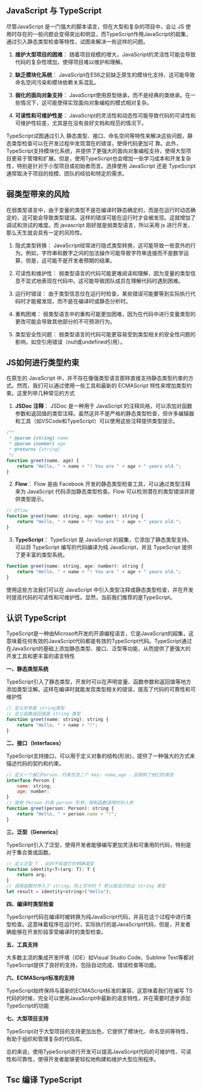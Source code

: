 ## JavaScript 与 TypeScript

尽管JavaScript 是一门强大的脚本语言，但在大型和复杂的项目中，会让 JS 使用时存在的一些问题会变得突出和明显，而TypeScript作用JavaScript的超集，通过引入静态类型检查等特性，试图来解决一些这样的问题。

1. **维护大型项目的困难**： 随着项目规模的增大，JavaScript的灵活性可能会导致代码的复杂性增加，使得项目难以维护和理解。

2. **缺乏模块化系统**： JavaScript在ES6之前缺乏原生的模块化支持，这可能导致命名空间污染和模块依赖关系混乱。

3. **弱化的面向对象支持**： JavaScript使用原型继承，而不是经典的类继承。在一些情况下，这可能使得实现面向对象编程的模式相对复杂。

4. **可读性和可维护性差**： JavaScript的灵活性和动态性可能导致代码的可读性和可维护性较差，尤其是在没有良好文档和规范的情况下。


TypeScript试图通过引入 静态类型、接口、命名空间等特性来解决这些问题，静态类型检查可以在开发过程中发现潜在的错误，使得代码更加可
靠。此外，TypeScript支持模块化系统，并提供了更强大的面向对象编程支持，使得大型项目更易于管理和扩展。但是，使用TypeScript也会增加一些学习成本和开发复杂性，特别是针对于小型项目或初始者而言。选择使用 JavaScript 还是 TypeScript 通常取决于项目的规模、团队的经验和特定的需求。

## 弱类型带来的风险
在弱类型语言中，由于变量的类型不是在编译时静态确定的，而是在运行时动态确定的，这可能会导致类型错误。这样的错误可能在运行时才会被发现。这就增加了调试和测试的难度。而 javascript 刚好就是弱类型语言，所以采用 js 进行开发，那么天生就会具有一定的风险性。

1. 隐式类型转换： JavaScript经常进行隐式类型转换，这可能导致一些意外的行为。例如，字符串和数字之间的加法操作可能导致字符串连接而不是数学运算，但是，这可能不是开发者预期的结果。

2. 可读性和维护性： 弱类型语言的代码可能更难阅读和理解，因为变量的类型信息不显式地表现在代码中。这可能导致团队成员在理解代码时遇到困难。

3. 运行时错误： 由于类型信息仅在运行时检查，某些错误可能要等到实际执行代码时才能被发现，而不是在编译时或静态分析时。

4. 重构困难： 弱类型语言中的重构可能更加困难，因为在代码中进行变量类型的更改可能会导致其他部分的不可预测行为。

5. 类型安全性问题： 弱类型语言的代码可能更容易受到类型相关的安全性问题的影响，如空引用错误（null或undefined引用）。

## JS如何进行类型约束
在原生的 JavaScript 中，并不存在像强类型语言那样直接支持静态类型约束的方式。然而，我们可以通过使用一些工具和最新的 ECMAScript 特性来增加类型约束。这里列举几种常见的方式

1. **JSDoc 注释**： JSDoc 是一种用于 JavaScript 的注释风格，可以添加对函数参数和返回值的类型注释。虽然这并不是严格的静态类型检查，但许多编辑器和工具（如VSCode和TypeScript）可以使用这些注释提供类型提示。

```javascript
/**
 * @param {string} name
 * @param {number} age
 * @returns {string}
 */
function greet(name, age) {
    return "Hello, " + name + "! You are " + age + " years old.";
}
```

2. **Flow**： Flow 是由 Facebook 开发的静态类型检查工具，可以通过类型注释来为 JavaScript 代码添加静态类型检查。Flow 可以检测潜在的类型错误并提供类型提示。

```javascript
// @flow
function greet(name: string, age: number): string {
    return "Hello, " + name + "! You are " + age + " years old.";
}
```

3. **TypeScript**： TypeScript 是 JavaScript 的超集，它添加了静态类型支持。可以将 TypeScript 编写的代码编译为纯 JavaScript，并且 TypeScript 提供了更丰富的类型系统。

```javascript
function greet(name: string, age: number): string {
    return "Hello, " + name + "! You are " + age + " years old.";
}

```

使用这些方法我们可以在 JavaScript 中引入类型注释或静态类型检查，并在开发时提高代码的可读性和可维护性。显然，当前我们推荐的是TypeScript。

## 认识 TypeScript
TypeScript是一种由Microsoft开发的开源编程语言，它是JavaScript的超集，这意味着任何有效的JavaScript代码都是有效的TypeScript代码。TypeScript通过在JavaScript的基础上添加静态类型、接口、泛型等功能，从而提供了更强大的开发工具和更丰富的语言特性

**一、静态类型系统**  

TypeScript引入了静态类型，开发时可以在声明变量、函数参数和返回值等地方添加类型注解。这样在编译时就能发现类型相关的错误，提高了代码的可靠性和可维护性

```javascript
// 定义形参是 string类型
// 定义函数返回值是 string 类型
function greet(name: string): string {
    return "Hello, " + name + "!";
}
```

**二、接口（Interfaces）**   

TypeScript支持接口，可以用于定义对象的结构(形状)，提供了一种强大的方式来描述代码的契约和约束。

```javascript
// 定义一个接口Person，约束包含二个 key: name,age ，且限制了他们的类型
interface Person {
    name: string;
    age: number;
}
// 使用 Person 约束 person 形参，限制函数调用时的入参
function greet(person: Person): string {
    return "Hello, " + person.name + "!";
}
```

**三、泛型（Generics）**    

TypeScript引入了泛型，使得开发者能够编写更加灵活和可重用的代码，特别是对于集合类或函数。

```javascript
// 定义泛型 T ，此时不知道它的明确类型
function identity<T>(arg: T): T {
    return arg;
}
// 调用函数时传入了 string，则上文中的 T 默认就会识别出 string 类型
let result = identity<string>("Hello");
```

**四、编译时类型检查**  

TypeScript代码在编译时被转换为纯JavaScript代码，并且在这个过程中进行类型检查。这意味着程序在运行时，实际执行的是JavaScript代码，但是，开发者确能够在开发阶段享受编译时的类型检查。

**五、工具支持** 
  
 大多数主流的集成开发环境（IDE）如Visual Studio Code、Sublime Text等都对TypeScript提供了良好的支持，包括自动完成、错误检查等功能。

**六、ECMAScript标准的支持**

TypeScript始终保持与最新的ECMAScript标准的兼容，这意味着我们在编写 TS 代码的时候，完全可以使用JavaScript中最新的语言特性，并在需要时逐步添加TypeScript的功能

**七、大型项目支持**    

TypeScript对于大型项目的支持更加出色，它提供了模块化、命名空间等特性，有助于组织和管理复杂的代码库。

总的来说，使用TypeScript进行开发可以提高JavaScript代码的可维护性、可读性和可靠性，使得开发者能够更轻松地构建和维护大型应用程序。

## Tsc 编译 TypeScript

